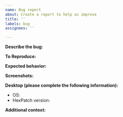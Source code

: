 ```yaml
---
name: Bug report
about: Create a report to help us improve
title: ''
labels: bug
assignees: ''

---
```


**Describe the bug:**

<!-- A clear and concise description of what the bug is. -->

**To Reproduce:**

<!-- Steps to reproduce the behavior.
Example: 
1. Go to '...'
2. Click on '....'
3. Scroll down to '....'
4. See error
-->

**Expected behavior:**

<!-- A clear and concise description of what you expected to happen. -->

**Screenshots:**

<!-- If applicable, add screenshots to help explain your problem. -->

**Desktop (please complete the following information):**

 - OS: <!-- [e.g. Windows 11] -->
 - HexPatch version: <!-- [e.g. v1.5.2] -->

**Additional context:**

<!-- Add any other context about the problem here. -->

